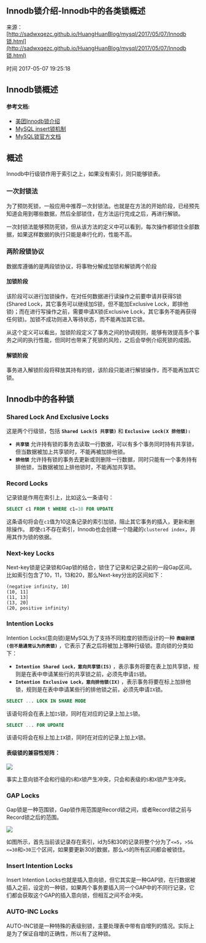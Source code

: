 ## Innodb锁介绍-Innodb中的各类锁概述

来源：[http://sadwxqezc.github.io/HuangHuanBlog/mysql/2017/05/07/Innodb锁.html](http://sadwxqezc.github.io/HuangHuanBlog/mysql/2017/05/07/Innodb锁.html)

时间 2017-05-07 19:25:18

 
## Innodb锁概述
 
#### 参考文档:
 
 
* [美团Innodb锁介绍][2]  
* [MySQL insert锁机制][3]  
* [MySQL锁官方文档][4]  
 
 
## 概述
 
Innodb中行级锁作用于索引之上，如果没有索引，则只能够锁表。
 
### 一次封锁法
 
为了预防死锁，一般应用中推荐一次封锁法。也就是在方法的开始阶段，已经预先知道会用到哪些数据，然后全部锁住，在方法运行完成之后，再进行解锁。
 
一次封锁法能够预防死锁，但从该方法的定义中可以看到，每次操作都锁住全部数据，如果这样数据的执行只能是串行化的，性能不高。
 
### 两阶段锁协议
 
数据库遵循的是两段锁协议，将事物分解成加锁和解锁两个阶段
 
#### 加锁阶段
 
该阶段可以进行加锁操作，在对任何数据进行读操作之前要申请并获得S锁(Shared Lock，其它事务可以继续加S锁，但不能加Exclusive Lock，即排他锁)；而在进行写操作之前，需要申请X锁(Exclusive Lock，其它事务不能再获得任何锁)。加锁不成功则进入等待状态，而不能再加其它锁。
 
从这个定义可以看出，加锁阶段定义了事务之间的协调规则，能够有效提高多个事务之间的执行性能，但同时也带来了死锁的风险，之后会举例介绍死锁的成因。
 
#### 解锁阶段
 
事务进入解锁阶段将释放其持有的锁，该阶段只能进行解锁操作，而不能再加其它锁。
 
## Innodb中的各种锁
 
### Shared Lock And Exclusive Locks
 
这是两个行级锁，包括 **`Shared Lock(S 共享锁)`**  和 **`Exclusive Lock(X 排他锁):`** 
 
 
* **`共享锁`**  允许持有锁的事务去读取一行数据，可以有多个事务同时持有共享锁，但当数据被加上共享锁时，不能再被加排他锁。  
* **`排他锁`**  允许持有锁的事务去更新或则删除一行数据，同时只能有一个事务持有排他锁，当数据被加上排他锁时，不能再加共享锁。  
 
 
### Record Locks
 
记录锁是作用在索引上，比如这么一条语句：
 
  
```sql
SELECT c1 FROM t WHERE c1=10 FOR UPDATE
```
 
 
 
这条语句将会在`c1`值为10这条记录的索引加锁，阻止其它事务的插入，更新和删除操作。 即使`c1`不存在索引，Innodb也会创建一个隐藏的`clustered index`，并用其作为锁的依据。
 
### Next-key Locks
 
Next-key锁是记录锁和Gap锁的结合，锁住了记录和记录之前的一段Gap区间。 比如索引包含了10，11，13和20，那么Next-key分出的区间如下：
 
  
```
(negative infinity, 10]
(10, 11]
(11, 13]
(13, 20]
(20, positive infinity)
```
 
 
 
### Intention Locks
 
Intention Locks(意向锁)是MySQL为了支持不同粒度的锁而设计的一种 **`表级别锁(但不是通常认为的表锁)`**  ，它表示了表之后将被加上哪种行级锁。意向锁的分类如下：
 
 
* **`Intention Shared Lock，意向共享锁(IS)`**  ，表示事务将要在表上加共享锁，规则是在表中申请某些行的共享锁之前，必须先申请`IS`锁。  
* **`Intention Exclusive Lock，意向排他锁(IX)`**  ，表示事务将要在标上加排他锁，规则是在表中申请某些行的排他锁之前，必须先申请`IX`锁。  
 
 
  
```sql
SELECT ... LOCK IN SHARE MODE
```
 
 
 
该语句将会在表上加`IS`锁，同时在对应的记录上加上`S`锁。
 
  
```sql
SELECT ... FOR UPDATE
```
 
 
 
该语句将会在标上加上`IX`锁，同时在对应的记录上加上`X`锁。
 
#### 表级锁的兼容性矩阵：
 
![][0]
 
事实上意向锁不会和行级的`S`和`X`锁产生冲突，只会和表级的`S`和`X`锁产生冲突。
 
### GAP Locks
 
Gap锁是一种范围锁，Gap锁作用范围是Record锁之间，或者Record锁之前与Record锁之后的范围。
 
![][1]
 
如图所示，首先当前该记录存在索引，id为5和30的记录将整个分为了`<=5`，`>5&<=30`和`>30`三个区间，如果要更新30的数据，那么`>5`的所有区间都会被锁住。
 
### Insert Intention Locks
 
Insert Intention Locks也就是插入意向锁，但它其实是一种GAP锁，在行数据被插入之前，设定的一种锁，如果两个事务要插入同一个GAP中的不同行记录，它们都会获取这个GAP的插入意向锁，但相互之间不会冲突。
 
### AUTO-INC Locks
 
AUTO-INC锁是一种特殊的表级别锁，主要处理表中带有自增列的情况。实际上是为了保证自增的正确性，所以有了这种锁。
 


[2]: http://tech.meituan.com/innodb-lock.html
[3]: http://yeshaoting.cn/article/database/mysql%20insert%E9%94%81%E6%9C%BA%E5%88%B6/
[4]: https://dev.mysql.com/doc/refman/5.6/en/innodb-locking.html
[0]: ./img/FF3yeqj.png
[1]: ./img/VRZnqiE.png